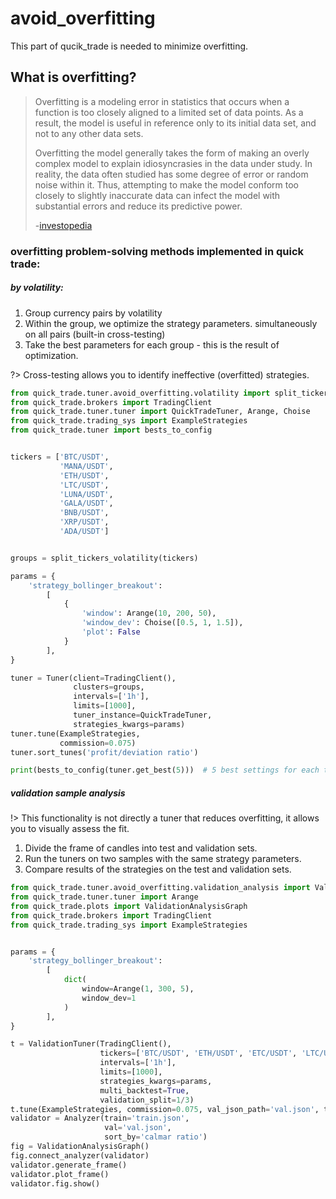 # avoid_overfitting
This part of qucik_trade is needed to minimize overfitting.

## What is overfitting?

> Overfitting is a modeling error in statistics that occurs when a function 
> is too closely aligned to a limited set of data points. As a result, 
> the model is useful in reference only to its initial data set, and not 
> to any other data sets.
> 
> Overfitting the model generally takes the form of making an overly 
> complex model to explain idiosyncrasies in the data under study.
> In reality, the data often studied has some degree of error 
> or random noise within it. Thus, attempting to make the model conform 
> too closely to slightly inaccurate data can infect the model with 
> substantial errors and reduce its predictive power.
> 
> -[investopedia](https://www.investopedia.com/terms/o/overfitting.asp)

### overfitting problem-solving methods implemented in quick trade:
##### by volatility:
1. Group currency pairs by volatility
2. Within the group, we optimize the strategy parameters. simultaneously on all pairs (built-in cross-testing)
3. Take the best parameters for each group - this is the result of optimization.

?> Cross-testing allows you to identify ineffective (overfitted) strategies.

```python
from quick_trade.tuner.avoid_overfitting.volatility import split_tickers_volatility, Tuner
from quick_trade.brokers import TradingClient
from quick_trade.tuner.tuner import QuickTradeTuner, Arange, Choise
from quick_trade.trading_sys import ExampleStrategies
from quick_trade.tuner import bests_to_config


tickers = ['BTC/USDT',
           'MANA/USDT', 
           'ETH/USDT', 
           'LTC/USDT', 
           'LUNA/USDT', 
           'GALA/USDT', 
           'BNB/USDT',
           'XRP/USDT', 
           'ADA/USDT']


groups = split_tickers_volatility(tickers)

params = {
    'strategy_bollinger_breakout':
        [
            {
                'window': Arange(10, 200, 50),
                'window_dev': Choise([0.5, 1, 1.5]),
                'plot': False
            }
        ],
}

tuner = Tuner(client=TradingClient(),
              clusters=groups,
              intervals=['1h'],
              limits=[1000],
              tuner_instance=QuickTradeTuner,
              strategies_kwargs=params)
tuner.tune(ExampleStrategies,
           commission=0.075)
tuner.sort_tunes('profit/deviation ratio')

print(bests_to_config(tuner.get_best(5)))  # 5 best settings for each tuner

```

##### validation sample analysis
!> This functionality is not directly a tuner that reduces overfitting, it allows you to visually assess the fit.
1. Divide the frame of candles into test and validation sets.
2. Run the tuners on two samples with the same strategy parameters.
3. Compare results of the strategies on the test and validation sets.

```python
from quick_trade.tuner.avoid_overfitting.validation_analysis import ValidationTuner, Analyzer
from quick_trade.tuner.tuner import Arange
from quick_trade.plots import ValidationAnalysisGraph
from quick_trade.brokers import TradingClient
from quick_trade.trading_sys import ExampleStrategies


params = {
    'strategy_bollinger_breakout':
        [
            dict(
                window=Arange(1, 300, 5),
                window_dev=1
            )
        ],
}

t = ValidationTuner(TradingClient(),
                    tickers=['BTC/USDT', 'ETH/USDT', 'ETC/USDT', 'LTC/USDT'],
                    intervals=['1h'],
                    limits=[1000],
                    strategies_kwargs=params,
                    multi_backtest=True,
                    validation_split=1/3)
t.tune(ExampleStrategies, commission=0.075, val_json_path='val.json', train_json_path='train.json')
validator = Analyzer(train='train.json',
                     val='val.json',
                     sort_by='calmar ratio')
fig = ValidationAnalysisGraph()
fig.connect_analyzer(validator)
validator.generate_frame()
validator.plot_frame()
validator.fig.show()
```
